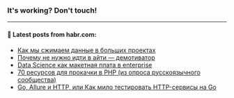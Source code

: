 ### It's working? Don't touch!

---
<!--
#### 🛠️ Technical stack:

![C++](https://img.shields.io/badge/C++-informational?logo=c%2B%2B&style=flat&logoColor=white&color=9C033A)
![Java](https://img.shields.io/badge/Java-informational?logo=java&style=flat&logoColor=white&color=007396)
![Kotlin](https://img.shields.io/badge/Kotlin-informational?logo=Kotlin&style=flat&logoColor=white&color=0095D5)
![JS](https://img.shields.io/badge/JS-informational?logo=javaScript&style=flat&logoColor=black&color=F7Df1E) <br>
![HTML5](https://img.shields.io/badge/HTML5-informational?logo=html5&style=flat&logoColor=white&color=E34F26)
![CSS3](https://img.shields.io/badge/CSS3-informational?logo=css3&style=flat&logoColor=white&color=157286)
![Sass](https://img.shields.io/badge/Saas-informational?logo=sass&style=flat&logoColor=white&color=hotpink)
![PHP](https://img.shields.io/badge/PHP-informational?logo=php&style=flat&logoColor=white&color=777BB4) <br>
![WebPAck](https://img.shields.io/badge/WebPack-informational?logo=webPack&style=flat&logoColor=white&color=FF6F00)
![Bootstrap](https://img.shields.io/badge/Bootstrap-informational?logo=Bootstrap&style=flat&logoColor=white&color=7952B3)
![MySQL](https://img.shields.io/badge/MySQL-informational?logo=MySQL&style=flat&logoColor=white&color=00f) <br>
![NodeJS](https://img.shields.io/badge/NodeJS-informational?logo=node.js&style=flat&logoColor=white&color=43853D)
![Spring](https://img.shields.io/badge/Spring-informational?logo=Spring&style=flat&logoColor=white&color=0A9EDC)
![Angular](https://img.shields.io/badge/Vue-informational?logo=vue.js&style=flat&logoColor=white&color=red)
![Git](https://img.shields.io/badge/Git-informational?logo=git&style=flat&logoColor=white&color=darkorange)

___
-->

#### 💬 Latest posts from habr.com:

<!-- BLOG-POST-LIST:START -->
- [Как мы сжимаем данные в больших проектах](https://habr.com/ru/post/672760/?utm_source=habrahabr&utm_medium=rss&utm_campaign=672760)
- [Почему не нужно идти в айти — демотиватор](https://habr.com/ru/post/672814/?utm_source=habrahabr&utm_medium=rss&utm_campaign=672814)
- [Data Science как макетная плата в enterprise](https://habr.com/ru/post/672812/?utm_source=habrahabr&utm_medium=rss&utm_campaign=672812)
- [70 ресурсов для прокачки в PHP &lpar;из опроса русскоязычного сообщества&rpar;](https://habr.com/ru/post/666626/?utm_source=habrahabr&utm_medium=rss&utm_campaign=666626)
- [Go, Allure и HTTP, или Как мило тестировать HTTP-сервисы на Go](https://habr.com/ru/post/672678/?utm_source=habrahabr&utm_medium=rss&utm_campaign=672678)
<!-- BLOG-POST-LIST:END -->
